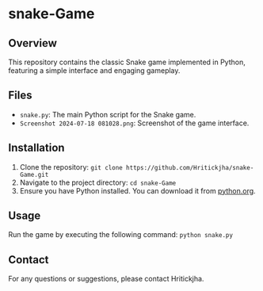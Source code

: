 # snake-Game

## Overview
This repository contains the classic Snake game implemented in Python, featuring a simple interface and engaging gameplay.

## Files
- `snake.py`: The main Python script for the Snake game.
- `Screenshot 2024-07-18 081028.png`: Screenshot of the game interface.

## Installation
1. Clone the repository: `git clone https://github.com/Hritickjha/snake-Game.git`
2. Navigate to the project directory: `cd snake-Game`
3. Ensure you have Python installed. You can download it from [python.org](https://www.python.org/).

## Usage
Run the game by executing the following command: `python snake.py`

## Contact
For any questions or suggestions, please contact Hritickjha.
